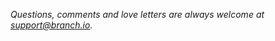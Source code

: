 
_Questions, comments and love letters are always welcome at [support@branch.io](mailto:support@branch.io)._
